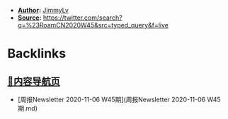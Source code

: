 - **[Author](Author.md):** [JimmyLv](JimmyLv.md)
- **[Source](Source.md):** https://twitter.com/search?q=%23RoamCN2020W45&src=typed_query&f=live

# Backlinks
## [🎈内容导航页](🎈内容导航页.md)
- [周报Newsletter 2020-11-06 W45期](周报Newsletter 2020-11-06 W45期.md)

